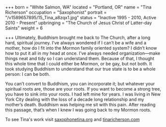 +++
born = "White Salmon, WA"
located = "Portland, OR"
name = "Tina Richerson"
occupation = "Saxophonist"
portrait = "/v1589657895/15_Tina_a8zqx1.jpg"
status = "Inactive 1995 - 2010,  Active 2010 - Present"
upbringing = "The Church of Jesus Christ of Latter-day Saints"
weight = 6

+++
Ultimately, Buddhism brought me back to The Church, after a long hard, spiritual journey. I’ve always wondered if I can’t be a wife and a mother, how do I fit into the Mormon family oriented system? I didn’t know how to put it all in my head at once. I’ve always needed organization—make things neat and tidy so I can understand them. Because of that, I thought this whole time that I could either be Mormon, or be gay, but not both. It took studying Buddhism to understand that our true state is to be a whole person: I can be both.

You can’t convert to Buddhism, you can incorporate it; but whatever your spiritual roots are, those are your roots. If you want to become a strong tree, you have to sink into your roots. I had left mine for years. I was living in New York City dealing with the loss of a decade long relationship and my mother’s death. Buddhism was helping me sit with this pain. After reading this passage, that’s when I knew I was going back to my Mormon roots.

To see Tina's work visit [saxophonetina.org](http://saxophonetina.org) and [tinaricherson.com](https://tinaricherson.com)